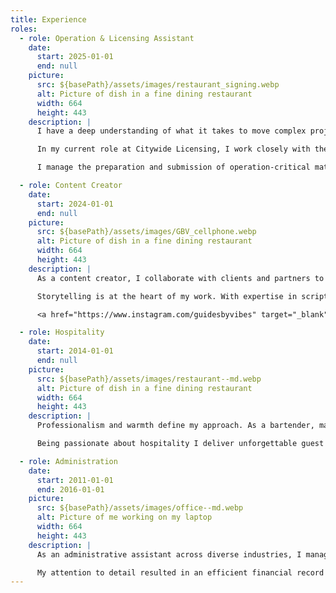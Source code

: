 ```yaml
---
title: Experience
roles:
  - role: Operation & Licensing Assistant
    date:
      start: 2025-01-01
      end: null
    picture:
      src: ${basePath}/assets/images/restaurant_signing.webp
      alt: Picture of dish in a fine dining restaurant
      width: 664
      height: 443
    description: |
      I have a deep understanding of what it takes to move complex projects forward with clarity and care. I communicate clearly, coordinate schedules and tasks with precision, and use a holistic approach when problem-solving. 

      In my current role at Citywide Licensing, I work closely with the company’s principal to support restaurant, grocery, and hospitality businesses across New York as they navigate the complex requirements involved in launching and successful operations. 

      I manage the preparation and submission of operation-critical materials such as liquor license applications and corporate entity registrations. To ensure compliance I crafted an organizational system to keep all renewals and requirements on schedule. In addition to my administrative work, I drive business growth through targeted client outreach, prospect research, and consistent follow-ups.

  - role: Content Creator
    date:
      start: 2024-01-01
      end: null
    picture:
      src: ${basePath}/assets/images/GBV_cellphone.webp
      alt: Picture of dish in a fine dining restaurant
      width: 664
      height: 443
    description: |
      As a content creator, I collaborate with clients and partners to craft compelling copy and visually engaging media, from social media posts to promotional videos.  

      Storytelling is at the heart of my work. With expertise in scriptwriting, video production, and social media strategy, I create clear and impactful content staying ahead of digital trends to ensure that each piece resonates with its audience and delivers results.

      <a href="https://www.instagram.com/guidesbyvibes" target="_blank">Guides By Vibes</a>

  - role: Hospitality
    date:
      start: 2014-01-01
      end: null
    picture:
      src: ${basePath}/assets/images/restaurant--md.webp
      alt: Picture of dish in a fine dining restaurant
      width: 664
      height: 443
    description: |
      Professionalism and warmth define my approach. As a bartender, manager, and event coordinator I handle inventory, scheduling, and operations ensuring everything runs smoothly by employing effective problem-solving and delegation. 

      Being passionate about hospitality I deliver unforgettable guest experiences. I thrive under pressure, confidently lead teams, and build and maintain strong customer relationships - skills that complement every industry requiring efficiency, clear communication, and a personal touch.

  - role: Administration
    date:
      start: 2011-01-01
      end: 2016-01-01
    picture:
      src: ${basePath}/assets/images/office--md.webp
      alt: Picture of me working on my laptop
      width: 664
      height: 443
    description: |
      As an administrative assistant across diverse industries, I manage client inquiries, coordinate schedules, and maintain supplies to ensure smooth-running operations. 

      My attention to detail resulted in an efficient financial record system, improving accessibility ahead of industry audits. Anticipating team needs and leveraging resources fosters a more productive work environment. With a commitment to streamlining operations and enhancing workflow, I provide the support for teams to work smarter, not harder.
---
```

